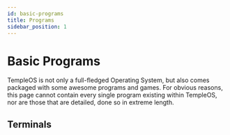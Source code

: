 ```yaml
---
id: basic-programs
title: Programs
sidebar_position: 1
---
```


# Basic Programs

TempleOS is not only a full-fledged Operating System, but also comes packaged with some awesome programs and games. For obvious reasons, this page cannot contain every single program existing within TempleOS, nor are those that are detailed, done so in extreme length.

## Terminals
